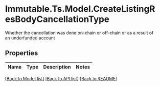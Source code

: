 # Immutable.Ts.Model.CreateListingResBodyCancellationType
Whether the cancellation was done on-chain or off-chain or as a result of an underfunded account

## Properties

Name | Type | Description | Notes
------------ | ------------- | ------------- | -------------

[[Back to Model list]](../README.md#documentation-for-models) [[Back to API list]](../README.md#documentation-for-api-endpoints) [[Back to README]](../README.md)

